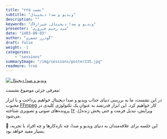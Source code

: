 ```yaml
---
title: "نشست ۲۳۵"
subtitle: "ویدیو و صدا دیجیتال"
description: ""
keywords: "ویدیو و صدا دیجیتال, شیرازلاگ"
presenter: "سید رحیم فیروزی"
date: "1403-08-03"
author: "گودرز جعفری"
draft: false
weight: -1
categories:
    - "sessions"
summaryImage: "/img/sessions/poster235.jpg"
readmore: true
---
```

[![ویدیو و صدا دیجیتال](/img/sessions/poster235.jpg)](/img/sessions/poster235.jpg)

معرفی جزئی موضوع نشست:

در این نشست، ما به بررسی دنیای جذاب ویدیو و صدا دیجیتال خواهیم پرداخت و با ابزار محبوب [FFmpeg](https://ffmpeg.org/) کار خواهیم کرد. این ابزار قدرتمند به عنوان یک تکنولوژی کلیدی در ویرایش، تبدیل فرمت و حتی پخش زنده[[۱](https://trac.ffmpeg.org/wiki/StreamingGuide)، [۲](https://developer.mozilla.org/en-US/docs/Web/Media/Audio_and_video_delivery/Live_streaming_web_audio_and_video)] پرونده‌‌های صوتی و تصویری شناخته می‌شود.

🌟 این جلسه برای علاقه‌مندان به دنیای ویدیو و صدا، چه تازه‌کارها و چه افراد با تجربه، بسیار مفید خواهد بود.